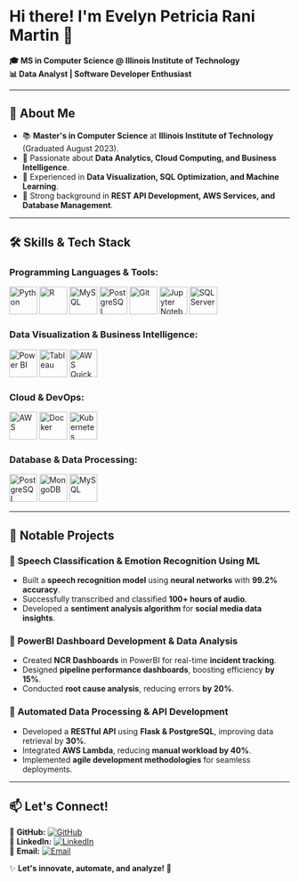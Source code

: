 # Hi there! I'm Evelyn Petricia Rani Martin 👋  

**🎓 MS in Computer Science @ Illinois Institute of Technology**  
**📊 Data Analyst | Software Developer Enthusiast**  

---

## 🌟 About Me  
- 📚 **Master's in Computer Science** at **Illinois Institute of Technology** (Graduated August 2023).  
- 🧠 Passionate about **Data Analytics, Cloud Computing, and Business Intelligence**.  
- 🚀 Experienced in **Data Visualization, SQL Optimization, and Machine Learning**.  
- 🔬 Strong background in **REST API Development, AWS Services, and Database Management**.  

---

## 🛠 Skills & Tech Stack  

### **Programming Languages & Tools:**  
<p align="left">
  <img src="https://cdn.jsdelivr.net/gh/devicons/devicon/icons/python/python-original.svg" title="Python" width="50"/>
  <img src="https://cdn.jsdelivr.net/gh/devicons/devicon/icons/r/r-original.svg" title="R" width="50"/>
  <img src="https://cdn.jsdelivr.net/gh/devicons/devicon/icons/mysql/mysql-original.svg" title="MySQL" width="50"/>
  <img src="https://cdn.jsdelivr.net/gh/devicons/devicon/icons/postgresql/postgresql-original.svg" title="PostgreSQL" width="50"/>
  <img src="https://cdn.jsdelivr.net/gh/devicons/devicon/icons/git/git-original.svg" title="Git" width="50"/>
  <img src="https://cdn.jsdelivr.net/gh/devicons/devicon/icons/jupyter/jupyter-original.svg" title="Jupyter Notebook" width="50"/>
  <img src="https://cdn.jsdelivr.net/gh/devicons/devicon/icons/microsoftsqlserver/microsoftsqlserver-plain.svg" title="SQL Server" width="50"/>
</p>

### **Data Visualization & Business Intelligence:**  
<p align="left">
  <img src="https://upload.wikimedia.org/wikipedia/commons/5/54/PowerBI_logo_black.svg" title="Power BI" width="50"/>
  <img src="https://cdn.jsdelivr.net/gh/devicons/devicon/icons/tableau/tableau-original.svg" title="Tableau" width="50"/>
  <img src="https://upload.wikimedia.org/wikipedia/commons/1/1a/Amazon_Web_Services_Logo.svg" title="AWS QuickSight" width="50"/>
</p>

### **Cloud & DevOps:**  
<p align="left">
  <img src="https://cdn.jsdelivr.net/gh/devicons/devicon/icons/amazonwebservices/amazonwebservices-original.svg" title="AWS" width="50"/>
  <img src="https://cdn.jsdelivr.net/gh/devicons/devicon/icons/docker/docker-original.svg" title="Docker" width="50"/>
  <img src="https://cdn.jsdelivr.net/gh/devicons/devicon/icons/kubernetes/kubernetes-plain.svg" title="Kubernetes" width="50"/>
</p>

### **Database & Data Processing:**  
<p align="left">
  <img src="https://cdn.jsdelivr.net/gh/devicons/devicon/icons/postgresql/postgresql-original.svg" title="PostgreSQL" width="50"/>
  <img src="https://cdn.jsdelivr.net/gh/devicons/devicon/icons/mongodb/mongodb-original.svg" title="MongoDB" width="50"/>
  <img src="https://cdn.jsdelivr.net/gh/devicons/devicon/icons/mysql/mysql-original.svg" title="MySQL" width="50"/>
</p>

---

## 🚀 Notable Projects  

### 🔹 **Speech Classification & Emotion Recognition Using ML**  
- Built a **speech recognition model** using **neural networks** with **99.2% accuracy**.  
- Successfully transcribed and classified **100+ hours of audio**.  
- Developed a **sentiment analysis algorithm** for **social media data insights**.  

### 🔹 **PowerBI Dashboard Development & Data Analysis**  
- Created **NCR Dashboards** in PowerBI for real-time **incident tracking**.  
- Designed **pipeline performance dashboards**, boosting efficiency **by 15%**.  
- Conducted **root cause analysis**, reducing errors **by 20%**.  

### 🔹 **Automated Data Processing & API Development**  
- Developed a **RESTful API** using **Flask & PostgreSQL**, improving data retrieval by **30%**.  
- Integrated **AWS Lambda**, reducing **manual workload by 40%**.  
- Implemented **agile development methodologies** for seamless deployments.  

---

## 📫 Let's Connect!  

📌 **GitHub:** [![GitHub](https://img.shields.io/badge/GitHub-evelynmartin-181717?style=flat-square&logo=github)](https://github.com/evelynmartin)  
📌 **LinkedIn:** [![LinkedIn](https://img.shields.io/badge/LinkedIn-Evelyn%20Martin-0077B5?style=flat-square&logo=linkedin)](https://linkedin.com/in/evelyn-kennady/)  
📌 **Email:** [![Email](https://img.shields.io/badge/Email-evelynmrtn0420%40gmail.com-D14836?style=flat-square&logo=gmail&logoColor=white)](mailto:evelynmrtn0420@gmail.com)  

✨ **Let's innovate, automate, and analyze! 🚀**
